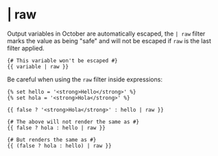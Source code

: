 # | raw

Output variables in October are automatically escaped, the `| raw` filter marks the value as being "safe" and will not be escaped if `raw` is the last filter applied.

    {# This variable won't be escaped #}
    {{ variable | raw }}

Be careful when using the `raw` filter inside expressions:

    {% set hello = '<strong>Hello</strong>' %}
    {% set hola = '<strong>Hola</strong>' %}

    {{ false ? '<strong>Hola</strong>' : hello | raw }}

    {# The above will not render the same as #}
    {{ false ? hola : hello | raw }}

    {# But renders the same as #}
    {{ (false ? hola : hello) | raw }}
